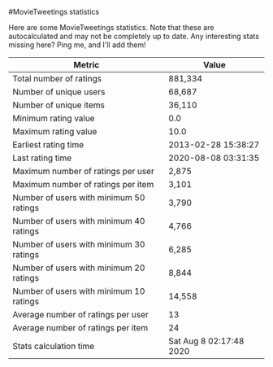 #MovieTweetings statistics

Here are some MovieTweetings statistics. Note that these are autocalculated and may not be completely up to date. Any interesting stats missing here? Ping me, and I'll add them!

Metric | Value
--- | ---
Total number of ratings                 | 881,334
Number of unique users                  | 68,687
Number of unique items                  | 36,110
Minimum rating value                    | 0.0
Maximum rating value                    | 10.0
Earliest rating time                    | 2013-02-28 15:38:27
Last rating time                        | 2020-08-08 03:31:35
Maximum number of ratings per user      | 2,875
Maximum number of ratings per item      | 3,101
Number of users with minimum 50 ratings | 3,790
Number of users with minimum 40 ratings | 4,766
Number of users with minimum 30 ratings | 6,285
Number of users with minimum 20 ratings | 8,844
Number of users with minimum 10 ratings | 14,558
Average number of ratings per user      | 13
Average number of ratings per item      | 24
Stats calculation time                  | Sat Aug  8 02:17:48 2020

